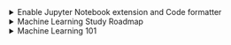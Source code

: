 <details>
<summary>Enable Jupyter Notebook extension and Code formatter</summary>

- pip install jupyter_contrib_nbextensions Now type and enter:
- jupyter contrib nbextension install --user Now let's enable the extension:
- jupyter nbextension enable
- e.g-->C:\ProgramData\Anaconda3\Lib\site-packages\jupyter_contrib_nbextensions\nbextensions\codefolding\main Now open Jupyter Notebook
- 'Nbextensions' will be there now enable required extension
- Done!!!
</details>

<details>
<summary>Machine Learning Study Roadmap</summary>

- **Supervised Learning**
    - Supervised Learning Algorithm
        - SVM
        - RF (Random Forest)
        - Decision Tree
        - Linear Regression
        - Naive Bayes
        - Neural Network
- **Unsupervised Learning**
    - Unsupervised Learning Algorithm
        - K-mean clustering
        - K-nearest neighbor
- Semi-Supervised Learning
- Reinforcement
- Batch and online learning
- Dataset visualization, Analysis
- Data Cleaning, Preprocessing
- Feature Extraction
- Binary and Multilevel classification
- Confusion Matrix
- ROC and AOC Curve
- Errors
- Dimensionality Reduction

</details>

<details>
<summary>Machine Learning 101</summary>

**What is Machine Learning?**

> A subset of AI that focuses on building systems that can learn from data and make predictions or decisions without being explicitly programmed.
> 

**AI and Machine Learning**

- **AI**—>A machine that acts like a human
    - **Machine Learning—>**a subset of AI
        - An approach to achieve artificial intelligence through systems that can find patterns in a set of data.
        - Stanford university describe machine learning as the science of getting computers to act without being explicitly programmed. Which means we do not need to tell the machine do this , do that, if then , if this then that…etc.
            - **Deep Learning**—>a subset of Machine Learning
                - one of the techniques for implementing machine learning
    - **Data Science—>**Analyzing data and then doing something. It include both **Machine Learning & Deep Learning.**
- **Narrow AI**—>A machine that acts like a human for a specific task
    - Detecting heart disease from images
    - Game of go or chess or Star craft and other video games
    - Only work on single task
- **General AI**: A machine that acts like a human with multiple abilities

**Why Machine Learning**

```mermaid
%%{init: {'theme': 'dark', "flowchart" : { "curve" : "basis" } } }%%
graph LR
A[Spreadsheets] -->|Then we move to| B[Relational DB - MySQL]
B -->|Then we move to| C[Big Data - NoSQL]
C -->|Finally| D[Machine Learning]
```

**Machine Learning Project Steps**

```mermaid
%%{init: {'theme': 'dark', "flowchart" : { "curve" : "basis" } } }%%
graph LR
A[Data Collection] --> B[Data Preprocessing]
B -->|What problem we are tring to solve?| C[Problem Definition]
C -->|What data do we have?| D[Data]
D -->|What Defines success?| E[Evaluation]
E -->|What features</br>should we model?| F[Features]
F -->|What kind of</br> model should we use?| G[Modelling]
G -->|What have we tried </br>/what else can we try?| H[Experiments]

```

- Data collection (Hardest part)
    - How to clean noisy data?
    - What can we grab data from?
    - How do we find data?
    - How do we clean it so we can actually learn from it?
    - How to turn data from useless to useful?
- Data modelling
    - Problem definition: What problem are we trying to solve?
    - Data: What data do we have?
    - Evaluation: What defines success?
    - Features: What features should we model?
    - Modelling: What kind of model should we use?
    - Experiments: What have we tried / What else can we try?

**Playground**

- [Teachable Machine](https://teachablemachine.withgoogle.com/) by Google(easy)
- [ML-Playground](https://ml-playground.com/)(easy)
- [ML Playground](https://mlplaygrounds.com/) by ***Mrityunjay Bhardwaj*** (advanced)
- [ML Playground](https://playground.tensorflow.org/) by TensorFlow (More advanced)

**Types of Machine Learning**

1. **Classical Learning**
    1. **Supervised**
        1. Classification
            - K-NN
            - Naive Bayes
            - SVM
            - Decision Tress
            - Logistic Regression
        2. Regression
            - Linear Regression
            - Polynomial Regression
            - Ridge/Lasso Regression
    2. **Unsupervised**
        1. Clustering
            - Fuzzy C-Means
            - Mean-Shift
            - K-Means
            - DBSCAN
            - Agglomerative
        2. Pattern Search
            - Eclat
            - Apriori
            - FP-Growth
        3. Dimension Reduction (Generalization)
            - T-SNE
            - PCA
            - LSA
            - SVD
            - LDA
2. **Reinforcement Learning**
    - Genetic Algorithm
    - A3C
    - SARSA
    - Q-Learning
    - Deep Q-Network (DQN)
3. **Neural Networks and Deep learning**
    1. Convolutional Neural Networks (CNN)
        - DCNN
    2. Recurrent Neural Networks (RNN)
        - LSM
        - LSTM
        - GRU
    3. Generative Adversarial Networks (GAN)
        - Vanilla GAN
        - Super Resolution GAN (SRGAN)
    4. Autoencoders
        - Seq2seq
    5. Perceptrons (MLP)
4. **Ensemble Methods**
    1. Stacking
    2. Bagging
        - Random Forest
    3. Boosting
        - AdaBoost
        - CatBoost
        - LightGBM
        - XGBoost

**Types Simplified**

- Predict results based on incoming data
- Supervised: Data are labeled into categories
    - Classification: is this an apple or is this a pear?
    - Regression: based on input to predict stock prices
- Unsupervised: Data don't have labels
    - Clustering: machine to create these groups
    - Association rule learning: associate different things to predict what a customer might buy in the future
- Reinforcement: teach machines through trial and error
- Reinforcement: teach machines through rewards and punishment
    - Skill acquisition
    - Real time learning

**What Is Machine Learning Part 02**

- Now: Data -> machine learning algorithm -> pattern
- Future: New data -> Same algorithm (model) -> More patterns
- Normal algorithm: Starts with inputs and steps -> Makes output
- Machine learning algorithm
    - Starts with inputs and output -> Figures out the steps
- Data analysis is looking at a set of data and gain an understanding of it by comparing different examples, different features and making visualizations like graphs
- Data science is running experiments on a set of data with the hopes of finding actionable insights within it
    - One of these experiments is to build a machine learning model
- Data Science = Data analysis + Machine learning

**Section Review**

- Machine Learning lets computers make decisions about data
- Machine Learning lets computers learn from data and they make predictions and decisions
- Machine can learn from big data to predict future trends and make business decision

</details>